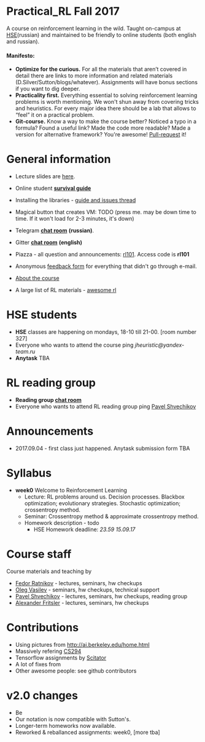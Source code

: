 # Practical_RL Fall 2017
A course on reinforcement learning in the wild.
Taught on-campus at [HSE](https://cs.hse.ru)(russian) and maintained to be friendly to online students (both english and russian).

#### Manifesto:
* __Optimize for the curious.__ For all the materials that aren’t covered in detail there are links to more information and related materials (D.Silver/Sutton/blogs/whatever). Assignments will have bonus sections if you want to dig deeper.
* __Practicality first.__ Everything essential to solving reinforcement learning problems is worth mentioning. We won't shun away from covering tricks and heuristics. For every major idea there should be a lab that allows to “feel” it on a practical problem.
* __Git-course.__ Know a way to make the course better? Noticed a typo in a formula? Found a useful link? Made the code more readable? Made a version for alternative framework? You're awesome! [Pull-request](https://help.github.com/articles/about-pull-requests/) it!

# General information

* Lecture slides are [here](https://yadi.sk/d/loPpY45J3EAYfU).
* Online student __[survival guide](https://github.com/yandexdataschool/Practical_RL/wiki/Online-student's-survival-guide)__
* Installing the libraries - [guide and issues thread](https://github.com/yandexdataschool/Practical_RL/issues/1)
* Magical button that creates VM: TODO (press me. may be down time to time. If it won't load for 2-3 minutes, it's down)

* Telegram __[chat room](https://telegram.me/practicalrl_fall2017)__ __(russian)__. 
* Gitter __[chat room](https://gitter.im/yandexdataschool/Practical_RL)__ __(english)__
* Piazza - all question and announcements: [rl101](piazza.com/cs_hse/fall2017/rl101). Access code is __rl101__
* Anonymous [feedback form](https://docs.google.com/forms/d/e/1FAIpQLSdurWw97Sm9xCyYwC8g3iB5EibITnoPJW2IkOVQYE_kcXPh6Q/viewform) for everything that didn't go through e-mail.
* [About the course](https://github.com/yandexdataschool/Practical_RL/wiki/Practical-RL)
* A large list of RL materials - [awesome rl](https://github.com/aikorea/awesome-rl)

# HSE students
* __HSE__ classes are happening on mondays, 18-10 till 21-00. [room number 327] 
 * Everyone who wants to attend the course ping _jheuristic@yandex-team.ru_
* __Anytask__ TBA


# RL reading group
* __Reading group [chat room](https://t.me/theoreticalrl)__
* Everyone who wants to attend RL reading group ping [Pavel Shvechikov](1xolodec@gmail.com)



# Announcements
* 2017.09.04 - first class just happened. Anytask submission form TBA


# Syllabus
* __week0__ Welcome to Reinforcement Learning
  * Lecture: RL problems around us. Decision processes. Blackbox optimization; evolutionary strategies. Stochastic optimization; crossentropy method.
  * Seminar: Crossentropy method & approximate crossentropy method.
  * Homework description - todo
    * HSE Homework deadline: _23.59 15.09.17_


# Course staff
Course materials and teaching by
- [Fedor Ratnikov](https://github.com/justheuristic/) - lectures, seminars, hw checkups
- [Oleg Vasilev](https://github.com/Omrigan) - seminars, hw checkups, technical support
- [Pavel Shvechikov](https://github.com/bestxolodec) - lectures, seminars, hw checkups, reading group
- [Alexander Fritsler](https://github.com/Fritz449) - lectures, seminars, hw checkups

# Contributions
* Using pictures from http://ai.berkeley.edu/home.html
* Massively refering [CS294](http://rll.berkeley.edu/deeprlcourse/)
* Tensorflow assignments by [Scitator](https://github.com/Scitator)
* A lot of fixes from 
* Other awesome people: see github contributors


# v2.0 changes
* Be 
* Our notation is now compatible with Sutton's.
* Longer-term homeworks now available.
* Reworked & reballanced assignments: week0, [more tba]
